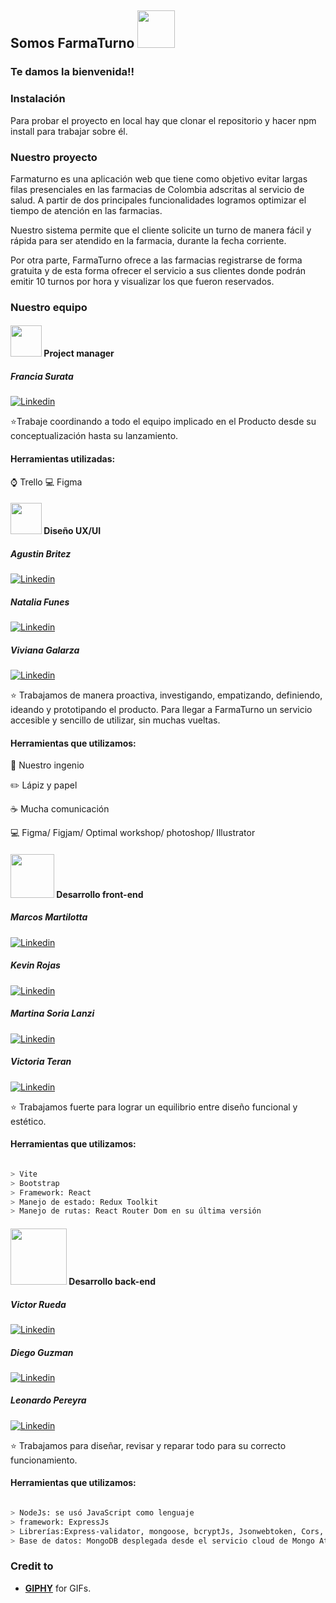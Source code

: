 <h2> Somos FarmaTurno
<img src="https://media.giphy.com/media/LnQjpWaON8nhr21vNW/giphy.gif" width="60"> </h2>

<h3>Te damos la bienvenida!! </h3> 

<h3>Instalación </h3> 
Para probar el proyecto en local hay que clonar el repositorio y hacer npm install para trabajar sobre él.
<h3>Nuestro proyecto </h3> 

 Farmaturno es una aplicación web que tiene como objetivo evitar largas filas presenciales en las farmacias de Colombia adscritas al servicio de salud. A partir de dos principales funcionalidades logramos optimizar el tiempo de atención en las farmacias.

Nuestro sistema permite que el cliente solicite un turno de manera fácil y rápida para ser atendido en la farmacia, durante la fecha corriente. 

Por otra parte, FarmaTurno ofrece a las farmacias registrarse de forma gratuita y de esta forma ofrecer el servicio a sus clientes donde podrán emitir 10 turnos por hora y visualizar los que fueron reservados. 

<h3>Nuestro equipo </h3> 
 
<h4> <img src="https://media.giphy.com/media/fYSnHlufseco8Fh93Z/giphy.gif" width="50"> Project manager </h4> 
  
 <h5>Francia Surata</h5> 

 [![Linkedin](https://img.shields.io/badge/-FranciaSurata-blue?style=flat&logo=Linkedin&logoColor=white)](https://www.linkedin.com/in/franciasurata)
  
 ⭐️Trabaje coordinando a todo el equipo implicado en el Producto desde su conceptualización hasta su lanzamiento.
 
 <h4>Herramientas utilizadas:</h4>
 
 ⌚ Trello
 💻 Figma


 <h4><img src="https://media.giphy.com/media/WUlplcMpOCEmTGBtBW/giphy.gif" width="50"> Diseño UX/UI</h4> 

<h5>Agustin Britez</h5> 

[![Linkedin](https://img.shields.io/badge/-AgustinBritez-blue?style=flat&logo=Linkedin&logoColor=white)](https://www.linkedin.com/in/agustin-britez-)

<h5>Natalia Funes</h5> 

[![Linkedin](https://img.shields.io/badge/-NataliaFunes-blue?style=flat&logo=Linkedin&logoColor=white)](https://www.linkedin.com/in/natalia-funes-)


<h5>Viviana Galarza</h5> 

[![Linkedin](https://img.shields.io/badge/-VivianaGalarza-blue?style=flat&logo=Linkedin&logoColor=white)](https://www.linkedin.com/in/vivianagalarza)


⭐️ Trabajamos de manera proactiva, investigando, empatizando, definiendo, ideando y prototipando el producto. Para llegar a FarmaTurno un servicio accesible y sencillo de utilizar, sin muchas vueltas.

<h4>Herramientas que utilizamos:</h4> 
 
 🚀 Nuestro ingenio
 
✏️ Lápiz y papel

☕ Mucha comunicación 

💻 Figma/ Figjam/ Optimal workshop/ photoshop/ Illustrator
<br>

<h4><img src="https://i.pinimg.com/originals/e4/26/70/e426702edf874b181aced1e2fa5c6cde.gif" width="70" /> Desarrollo front-end</h4>

<h5>Marcos Martilotta</h5> 

[![Linkedin](https://img.shields.io/badge/-MarcosMartilotta-blue?style=flat&logo=Linkedin&logoColor=white)](https://www.linkedin.com/in/marcos-octavio-martilotta-450a621a6)

<h5>Kevin Rojas</h5> 

[![Linkedin](https://img.shields.io/badge/-KevinRojas-blue?style=flat&logo=Linkedin&logoColor=white)](https://www.linkedin.com/in/kevin-oswaldo-rojas-velandia-73a343241/)


<h5>Martina Soria Lanzi</h5> 

[![Linkedin](https://img.shields.io/badge/-MartinaSoriaLanzi-blue?style=flat&logo=Linkedin&logoColor=white)](https://www.linkedin.com/in/martina-soria-lanzi-4004371b8/)


<h5>Victoria Teran</h5> 

[![Linkedin](https://img.shields.io/badge/-VictoriaTeran-blue?style=flat&logo=Linkedin&logoColor=white)](https://www.linkedin.com/in/victoria-t-026656103/)


⭐️ Trabajamos fuerte para lograr un equilibrio entre diseño funcional y estético. 

<h4>Herramientas que utilizamos:</h4>

````bash

> Vite
> Bootstrap
> Framework: React
> Manejo de estado: Redux Toolkit
> Manejo de rutas: React Router Dom en su última versión 
````


<h4> <img src="https://media.giphy.com/media/836HiJc7pgzy8iNXCn/giphy.gif" width="90"/> Desarrollo back-end </h4>

<h5>Victor Rueda</h5> 

[![Linkedin](https://img.shields.io/badge/-VictorRueda-blue?style=flat&logo=Linkedin&logoColor=white)](https://www.linkedin.com/in/victorrueda10/)


<h5>Diego Guzman </h5> 

[![Linkedin](https://img.shields.io/badge/-DiegoGuzman-blue?style=flat&logo=Linkedin&logoColor=white)](https://www.linkedin.com/in/diego-guzman-sanabria-001872215)


<h5>Leonardo Pereyra</h5> 

[![Linkedin](https://img.shields.io/badge/-LeonardoPereyra-blue?style=flat&logo=Linkedin&logoColor=white)](https://www.linkedin.com/in/leonardofrancopereyravelarde/)

⭐️ Trabajamos para diseñar, revisar y reparar todo para su correcto funcionamiento.

<h4>Herramientas que utilizamos:</h4>

````bash

> NodeJs: se usó JavaScript como lenguaje
> framework: ExpressJs
> Librerías:Express-validator, mongoose, bcryptJs, Jsonwebtoken, Cors, Dotenv, node-cron, ColorsJs, Morgan, moment
> Base de datos: MongoDB desplegada desde el servicio cloud de Mongo Atlas
````
 

<!-- Credit -->
### Credit to 
- [**GIPHY**](https://giphy.com/) for GIFs. 
 

 
